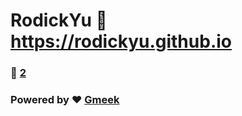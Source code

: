 # RodickYu :link: https://rodickyu.github.io 
### :page_facing_up: [2](https://rodickyu.github.io/tag.html) 
### Powered by :heart: [Gmeek](https://github.com/Meekdai/Gmeek)
